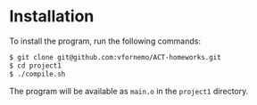 # Installation

To install the program, run the following commands:

```bash
$ git clone git@github.com:vfornemo/ACT-homeworks.git
$ cd project1
$ ./compile.sh
```

The program will be available as `main.o` in the `project1` directory.
